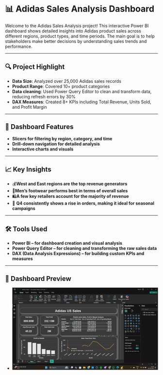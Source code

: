 # 📊 Adidas Sales Analysis Dashboard

Welcome to the Adidas Sales Analysis project! This interactive Power BI dashboard shows detailed insights into Adidas product sales across different regions, product types, and time periods. The main goal is to help stakeholders make better decisions by understanding sales trends and performance.

----

## 🔍 Project Highlight


- **Data Size**: Analyzed over 25,000 Adidas sales records
- **Product Range**: Covered 10+ product categories
- **Data cleaning**: Used Power Query Editor to clean and transform data, reducing refresh errors by 30%
- **DAX Measures**: Created 8+ KPIs including Total Revenue, Units Sold, and Profit Margin


----

## 🧩 Dashboard Features


- **Slicers for filtering by region, category, and time**
- **Drill-down navigation for detailed analysis**
- **Interactive charts and visuals**

----

## 📈 Key Insights


- 💰**West and East regions are the top revenue generators**
- 👟**Men’s footwear performs best in terms of overall sales**
- 🛍️**A few key retailers account for the majority of revenue**
- 📅 **Q4 consistently shows a rise in orders, making it ideal for seasonal campaigns**

----

## 🛠 Tools Used

- **Power BI – for dashboard creation and visual analysis**
- **Power Query Editor – for cleaning and transforming the raw sales data**
- **DAX (Data Analysis Expressions) – for building custom KPIs and measures**

----

## 📸 Dashboard Preview
+ ![Dashboard Screenshot](https://github.com/Pravallika1902/Adidas-Sales/blob/868bd8f1e272fd431d380834edb086c0b092862f/Screenshot%20(417).png)





















